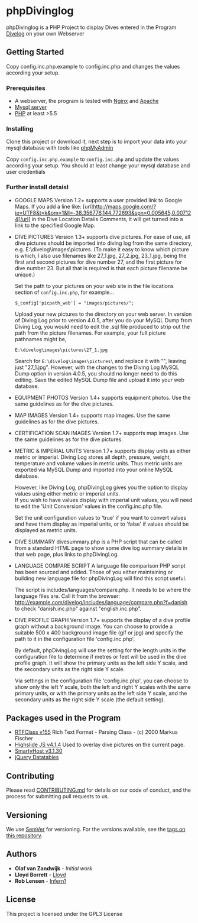# phpDivinglog

phpDivinglog is a PHP Project to display Dives entered in the Program [Divelog](http://divinglog.de/) on your own Webserver

## Getting Started

Copy config.inc.php.example to config.inc.php and changes the values according your setup. 


### Prerequisites

* A webserver, the program is tested with [Nginx](http://www.nginx.org) and [Apache](http://www.apache.org)
* [Mysql server](http://www.mysql.org)
* [PHP](http://www.php.net) at least >5.5

### Installing

Clone this project or download it, next step is to import your data into your mysql database with tools like [phpMyAdmin](https://www.phpmyadmin.net/)

Copy `config.inc.php.example` to `config.inc.php` and update the values according your setup. You should at least change your mysql database and user credentials

### Further install detaisl

* GOOGLE MAPS Version 1.2+ supports a user provided link to Google Maps.
	If you add a line like:
[url]http://maps.google.com/?ie=UTF8&t=k&om=1&ll=-38.356776,144.772693&spn=0.005645,0.007124[/url]
	in the Dive Location Details Comments, it will get turned into a link to the specified Google Map.


* DIVE PICTURES Version 1.3+ supports dive pictures.
	For ease of use, all dive pictures should be imported into diving log from the same directory, e.g. E:\divelog\images\pictures.
	(To make it easy to know which picture is which, I also use filenames like 27_1.jpg, 27_2.jpg, 23_1.jpg, being the first and second pictures for dive number 27, and the first picture for dive number 23. But all that is required is that each picture filename be unique.)

	Set the path to your pictures on your web site in the file locations section of `config.inc.php`,
	for example...

	```
	$_config['picpath_web'] = "images/pictures/";
	```

	Upload your new pictures to the directory on your web server.
	In version of Diving Log prior to version 4.0.5, after you do your MySQL Dump from Diving Log, you would need to edit the .sql file produced to strip out the path from the picture filenames. For example, your full picture pathnames might be,

	```
	E:\divelog\images\pictures\27_1.jpg
	```

	Search for `E:\divelog\images\pictures\` and replace it with "", leaving just "27_1.jpg".
	However, with the changes to the Diving Log MySQL Dump option in version 4.0.5, you should no longer need to do this editing.  Save the edited MySQL Dump file and upload it into your web database.  

* EQUIPMENT PHOTOS Version 1.4+ supports equipment photos.  Use the same guidelines as for the dive pictures. 

* MAP IMAGES Version 1.4+ supports map images.  Use the same guidelines as for the dive pictures. 

* CERTIFICATION SCAN IMAGES Version 1.7+ supports map images.  Use the same guidelines as for the dive pictures. 

* METRIC & IMPERIAL UNITS Version 1.7+ supports display units as either metric or imperial.
	Diving Log stores all depth, pressure, weight, temperature and volume values in metric units. Thus metric units are exported via MySQL Dump and imported into your online MySQL database.

	However, like Diving Log, phpDivingLog gives you the option to display values using either metric or imperial units.  
	If you wish to have values display with imperial unit values, you will need to edit the 'Unit Conversion' values in the config.inc.php file.
	
	Set the unit configuration values to 'true' if you want to convert values and have them display as imperial units, or to 'false' if values should be displayed as metric units. 


* DIVE SUMMARY
	divesummary.php is a PHP script that can be called from a standard HTML page to show some dive log summary details in that web page, plus links to phpDivingLog.


* LANGUAGE COMPARE SCRIPT
	A language file comparison PHP script has been sourced and added.  Those of you either maintaining or building new language file for phpDivingLog will find this script useful.

	The script is includes/languages/compare.php. It needs to be where the language files are. Call it from the browser: http://example.com/divelog/includes/language/compare.php?f=danish to check "danish.inc.php" against "english.inc.php".


* DIVE PROFILE GRAPH
	Version 1.7+ supports the display of a dive profile graph without a background image. You can choose to provide a suitable 500 x 400 background image file (gif or jpg) and specify the path to it in the configuration file 'config.inc.php'.

	By default, phpDivingLog will use the setting for the length units in the configuration file to determine if metres or feet will be used in the dive profile graph. It will show the primary units as the left side Y scale, and the secondary units as the right side Y scale.

	Via settings in the configuration file 'config.inc.php', you can choose to show only the left Y scale, both the left and right Y scales with the same primary units, or with the primary units as the left side Y scale, and the secondary units as the right side Y scale (the default setting).


## Packages used in the Program
* [RTFClass v155](http://www.phpclasses.org/browse/file/7632.html) Rich Text Format - Parsing Class - (c) 2000 Markus Fischer
* [Highslide JS v4.1.4](http://highslide.com/support) Used to overlay dive pictures on the current page.
* [SmartyHost v3.1.30](http://www.smarty.net/)
* [jQuery Datatables](https://datatables.net/)

## Contributing

Please read [CONTRIBUTING.md](https://github.com/Infern1/phpDivinglog/blob/master/CONTRIBUTING.md) for details on our code of conduct, and the process for submitting pull requests to us.

## Versioning

We use [SemVer](http://semver.org/) for versioning. For the versions available, see the [tags on this repository](https://github.com/your/project/tags). 

## Authors
* **Olaf van Zandwijk**  - *Initial work*
* **Lloyd Borrett**  - [Lloyd](http://www.borrett.id.au/)
* **Rob Lensen**     - [Infern1](https://github.com/Infern1)


## License

This project is licensed under the GPL3 License 



